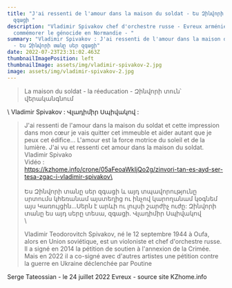 ```yaml
---
title: "J'ai ressenti de l'amour dans la maison du soldat - Ես Զինվորի տանը սեր
  զգացի "
description: "Vladimir Spivakov chef d'orchestre russe - Evreux arméniens -
  commémorer le génocide en Normandie - "
summary: "Vladimir Spivakov : J'ai ressenti de l'amour dans la maison du soldat
  - Ես Զինվորի տանը սեր զգացի"
date: 2022-07-23T23:31:02.463Z
thumbnailImagePosition: left
thumbnailImage: assets/img/vladimir-spivakov-2.jpg
image: assets/img/vladimir-spivakov-2.jpg
---
```

> La maison du soldat - la réeducation - Զինվորի տուն՝ վերականգնում

\    Vladimir Spivakov : Վլադիմիր Սպիվակով : 

> J'ai ressenti de l'amour dans la maison du soldat et cette impression dans mon cœur je vais quitter cet immeuble et aider autant que je peux cet édifice... L'amour est la force motrice du soleil et de la lumière. J'ai vu et ressenti cet amour dans la maison du soldat. Vladimir Spivako\
> Vidéo : \
> https://kzhome.info/crone/05aFeoaWkIjQo2g/zinvori-tan-es-ayd-ser-tesa-zgac-i-vladimir-spivakov\
> \
> \
> Ես Զինվորի տանը սեր զգացի և այդ տպավորությունը սրտումս կհեռանամ այստեղից ու ինչով կարողանամ կօգնեմ այս Կառույցին․․․Սերն է արևի ու լույսի շարժիչ ուժը: Զինվորի տանը ես այդ սերը տեսա, զգացի. Վլադիմիր Սպիվակով\
> \
>
> Vladimir Teodorovitch Spivakov, né le 12 septembre 1944 à Oufa, alors en Union soviétique, est un violoniste et chef d'orchestre russe. Il a signé en 2014 la pétition de soutien à l'annexion de la Crimée. Mais en 2022 il a co-signé avec d'autres artistes une pétition contre la guerre en Ukraine déclenchée par Poutine

Serge Tateossian - le 24 juillet 2022 Evreux - source site KZhome.info